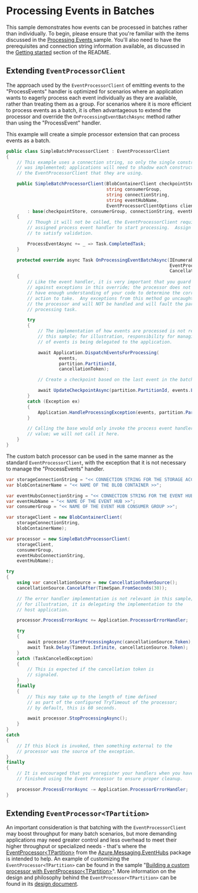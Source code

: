 # Processing Events in Batches

This sample demonstrates how events can be processed in batches rather than individually.  To begin, please ensure that you're familiar with the items discussed in the [Processing Events ](https://github.com/Azure/azure-sdk-for-net/tree/main/sdk/eventhub/Azure.Messaging.EventHubs.Processor/samples/Sample04_ProcessingEvents.md) sample.  You'll also need to have the prerequisites and connection string information available, as discussed in the [Getting started](https://github.com/Azure/azure-sdk-for-net/tree/main/sdk/eventhub/Azure.Messaging.EventHubs.Processor/samples#getting-started) section of the README.

## Extending `EventProcessorClient`

The approach used by the `EventProcessorClient` of emitting events to the "ProcessEvents" handler is optimized for scenarios where an application wants to eagerly process each event individually as they are available, rather than treating them as a group.  For scenarios where it is more efficient to process events as a batch, it is often advantageous to extend the processor and override the `OnProcessingEventBatchAsync` method rather than using the "ProcessEvent" handler.  

This example will create a simple processor extension that can process events as a batch.

```C# Snippet:EventHubs_Processor_Sample07_ProcessByBatch_Processor
public class SimpleBatchProcessorClient : EventProcessorClient
{
    // This example uses a connection string, so only the single constructor
    // was implemented; applications will need to shadow each constructor of
    // the EventProcessorClient that they are using.

    public SimpleBatchProcessorClient(BlobContainerClient checkpointStore,
                                      string consumerGroup,
                                      string connectionString,
                                      string eventHubName,
                                      EventProcessorClientOptions clientOptions = default)
        : base(checkpointStore, consumerGroup, connectionString, eventHubName, clientOptions)
    {
        // Though it will not be called, the EventProcessorClient requires an
        // assigned process event handler to start processing.  Assign a no-op here
        // to satisfy validation.

        ProcessEventAsync += _ => Task.CompletedTask;
    }

    protected override async Task OnProcessingEventBatchAsync(IEnumerable<EventData> events,
                                                              EventProcessorPartition partition,
                                                              CancellationToken cancellationToken)
    {
        // Like the event handler, it is very important that you guard
        // against exceptions in this override; the processor does not
        // have enough understanding of your code to determine the correct
        // action to take.  Any exceptions from this method go uncaught by
        // the processor and will NOT be handled and will fault the partition
        // processing task.

        try
        {
            // The implementation of how events are processed is not relevant in
            // this sample; for illustration, responsibility for managing the processing
            // of events is being delegated to the application.

            await Application.DispatchEventsForProcessing(
                    events,
                    partition.PartitionId,
                    cancellationToken);

            // Create a checkpoint based on the last event in the batch.

            await UpdateCheckpointAsync(partition.PartitionId, events.Last(), cancellationToken);
        }
        catch (Exception ex)
        {
            Application.HandleProcessingException(events, partition.PartitionId, ex);
        }

        // Calling the base would only invoke the process event handler and provide no
        // value; we will not call it here.
    }
}
```

The custom batch processor can be used in the same manner as the standard `EventProcessorClient`, with the exception that it is not necessary to manage the "ProcessEvents" handler.

```C# Snippet:EventHubs_Processor_Sample07_ProcessByBatch_Usage
var storageConnectionString = "<< CONNECTION STRING FOR THE STORAGE ACCOUNT >>";
var blobContainerName = "<< NAME OF THE BLOB CONTAINER >>";

var eventHubsConnectionString = "<< CONNECTION STRING FOR THE EVENT HUBS NAMESPACE >>";
var eventHubName = "<< NAME OF THE EVENT HUB >>";
var consumerGroup = "<< NAME OF THE EVENT HUB CONSUMER GROUP >>";

var storageClient = new BlobContainerClient(
    storageConnectionString,
    blobContainerName);

var processor = new SimpleBatchProcessorClient(
    storageClient,
    consumerGroup,
    eventHubsConnectionString,
    eventHubName);

try
{
    using var cancellationSource = new CancellationTokenSource();
    cancellationSource.CancelAfter(TimeSpan.FromSeconds(30));

    // The error handler implementation is not relevant in this sample;
    // for illustration, it is delegating the implementation to the
    // host application.

    processor.ProcessErrorAsync += Application.ProcessorErrorHandler;

    try
    {
        await processor.StartProcessingAsync(cancellationSource.Token);
        await Task.Delay(Timeout.Infinite, cancellationSource.Token);
    }
    catch (TaskCanceledException)
    {
        // This is expected if the cancellation token is
        // signaled.
    }
    finally
    {
        // This may take up to the length of time defined
        // as part of the configured TryTimeout of the processor;
        // by default, this is 60 seconds.

        await processor.StopProcessingAsync();
    }
}
catch
{
    // If this block is invoked, then something external to the
    // processor was the source of the exception.
}
finally
{
    // It is encouraged that you unregister your handlers when you have
    // finished using the Event Processor to ensure proper cleanup.

    processor.ProcessErrorAsync -= Application.ProcessorErrorHandler;
}
```

## Extending `EventProcessor<TPartition>`

An important consideration is that batching with the `EventProcessorClient` may boost throughput for many batch scenarios, but more demanding applications may need greater control and less overhead to meet their higher throughput or specialized needs - that's where the [EventProcessor&lt;TPartition&gt;](https://github.com/Azure/azure-sdk-for-net/tree/main/sdk/eventhub/Azure.Messaging.EventHubs/samples/Sample02_EventHubsClients.md) from the [Azure.Messaging.EventHubs](https://www.nuget.org/packages/Azure.Messaging.EventHubs) package is intended to help.  An example of customizing the `EventProcessor<TPartition>` can be found in the sample "[Building a custom processor with EventProcessor&lt;TPartition&gt;](https://github.com/Azure/azure-sdk-for-net/blob/main/sdk/eventhub/Azure.Messaging.EventHubs/samples/Sample08_CustomEventProcessor.md)".  More information on the design and philosophy behind the `EventProcessor<TPartition>` can be found in its [design document](https://github.com/Azure/azure-sdk-for-net/tree/main/sdk/eventhub/Azure.Messaging.EventHubs/design/proposal-event-processor%7BT%7D.md).